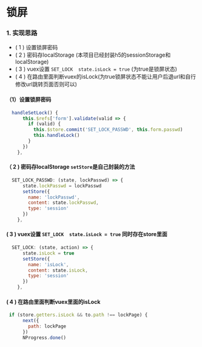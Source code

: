 # 锁屏
### 1.    实现思路
- ( 1 ) 设置锁屏密码
- ( 2 ) 密码存localStorage (本项目已经封装h5的sessionStorage和localStorage)
- ( 3 ) vuex设置 `SET_LOCK  state.isLock = true` (为true是锁屏状态)
- ( 4 ) 在路由里面判断vuex的isLock(为true锁屏状态不能让用户后退url和自行修改url跳转页面否则可以)


#### （1）设置锁屏密码

```js
  handleSetLock() {
      this.$refs['form'].validate(valid => {
        if (valid) {
          this.$store.commit('SET_LOCK_PASSWD', this.form.passwd)
          this.handleLock()
        }
      })
    },
```

#### （ 2 )  密码存localStorage `setStore`是自己封装的方法
```js
  SET_LOCK_PASSWD: (state, lockPasswd) => {
      state.lockPasswd = lockPasswd
      setStore({
        name: 'lockPasswd',
        content: state.lockPasswd,
        type: 'session'
      })
    },
```

####  ( 3 )  vuex设置 `SET_LOCK  state.isLock = true` 同时存在store里面

```js
  SET_LOCK: (state, action) => {
      state.isLock = true
      setStore({
        name: 'isLock',
        content: state.isLock,
        type: 'session'
      })
    },
```

####  ( 4 )  在路由里面判断vuex里面的isLock

```js
 if (store.getters.isLock && to.path !== lockPage) {
      next({
        path: lockPage
      })
      NProgress.done()
```